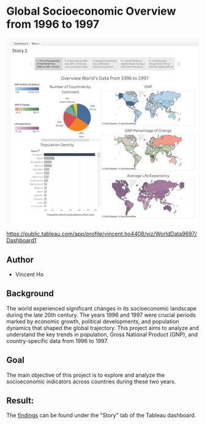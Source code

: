 # Global Socioeconomic Overview from 1996 to 1997


![alt text](tableau_image.png)

https://public.tableau.com/app/profile/vincent.ho4408/viz/WorldData9697/Dashboard1

## Author

-   Vincent Ho

## Background

The world experienced significant changes in its socioeconomic landscape during the late 20th century. The years 1996 and 1997 were crucial periods marked by economic growth, political developments, and population dynamics that shaped the global trajectory. This project aims to analyze and understand the key trends in population, Gross National Product (GNP), and country-specific data from 1996 to 1997.

## Goal

The main objective of this project is to explore and analyze the socioeconomic indicators across countries during these two years.

## Result:

The [findings](https://public.tableau.com/app/profile/vincent.ho4408/viz/WorldData9697/Story1) can be found under the "Story" tab of the Tableau dashboard.

